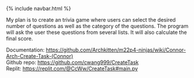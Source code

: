 {% include navbar.html %}

My plan is to create an trivia game where users can select the desired number of questions as well as the category of the questions. The program will ask the user these questions from several lists. It will also calculate the final score.

Documentation: https://github.com/Archkitten/m22p4-ninjas/wiki/Connor-Arch-Create-Task-(Connor) \
Github repo: https://github.com/cwang999/CreateTask \
Replit: https://replit.com/@CcWw/CreateTask#main.py
